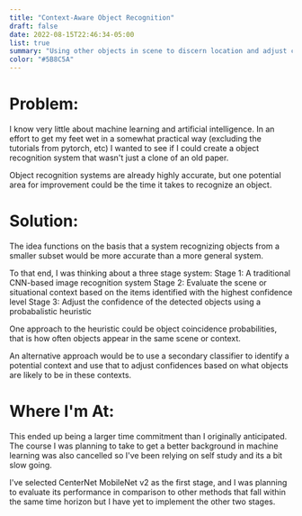```yaml
---
title: "Context-Aware Object Recognition"
draft: false
date: 2022-08-15T22:46:34-05:00
list: true
summary: "Using other objects in scene to discern location and adjust confidence"
color: "#5B8C5A"
---
```


# Problem:
I know very little about machine learning and artificial intelligence. In an effort to get my feet wet in a somewhat practical way (excluding the tutorials from pytorch, etc) I wanted to see if I could create a object recognition system that wasn't just a clone of an old paper.

Object recognition systems are already highly accurate, but one potential area for improvement could be the time it takes to recognize an object.

# Solution:
The idea functions on the basis that a system recognizing objects from a smaller subset would be more accurate than a more general system.

To that end, I was thinking about a three stage system:
Stage 1: A traditional CNN-based image recognition system
Stage 2: Evaluate the scene or situational context based on the items identified with the highest confidence level
Stage 3: Adjust the confidence of the detected objects using a probabalistic heuristic

One approach to the heuristic could be object coincidence probabilities, that is how often objects appear in the same scene or context.

An alternative approach would be to use a secondary classifier to identify a potential context and use that to adjust confidences based on what objects are likely to be in these contexts.


# Where I'm At:
This ended up being a larger time commitment than I originally anticipated. The course I was planning to take to get a better background in machine learning was also cancelled so I've been relying on self study and its a bit slow going.

I've selected CenterNet MobileNet v2 as the first stage, and I was planning to evaluate its performance in comparison to other methods that fall within the same time horizon but I have yet to implement the other two stages.